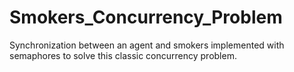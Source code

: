 # Smokers_Concurrency_Problem
Synchronization between an agent and smokers implemented with semaphores to solve this classic concurrency problem.
